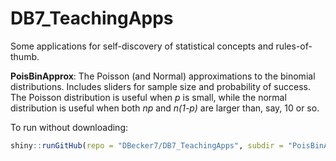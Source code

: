 # DB7_TeachingApps
Some applications for self-discovery of statistical concepts and rules-of-thumb.

**PoisBinApprox**: The Poisson (and Normal) approximations to the binomial distributions. Includes sliders for sample size and probability of success. The Poisson distribution is useful when *p* is small, while the normal distribution is useful when both *np* and *n(1-p)* are larger than, say, 10 or so.

To run without downloading: 

```r
shiny::runGitHub(repo = "DBecker7/DB7_TeachingApps", subdir = "PoisBinApprox")
```
